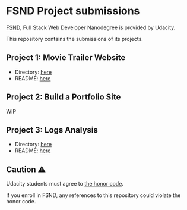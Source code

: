 # FSND Project submissions

[FSND](https://www.udacity.com/course/full-stack-web-developer-nanodegree--nd004), Full Stack Web Developer Nanodegree is provided by Udacity.

This repository contains the submissions of its projects.

## Project 1: Movie Trailer Website
- Directory: [here](https://github.com/k-mats/udacity-fsnd/tree/master/movie-trailer-website)
- README: [here](https://github.com/k-mats/udacity-fsnd/blob/master/movie-trailer-website/README.md)

## Project 2: Build a Portfolio Site
WIP

## Project 3: Logs Analysis
- Directory: [here](https://github.com/k-mats/udacity-fsnd/tree/master/logs-analysis)
- README: [here](https://github.com/k-mats/udacity-fsnd/blob/master/logs-analysis/README.md)

## Caution ⚠️
Udacity students must agree to [the honor code](https://udacity.zendesk.com/hc/en-us/articles/210667103-What-is-the-Udacity-Honor-Code-).

If you enroll in FSND, any references to this repository could violate the honor code.
